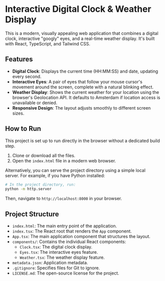 # Interactive Digital Clock & Weather Display

This is a modern, visually appealing web application that combines a digital clock, interactive "googly" eyes, and a real-time weather display. It's built with React, TypeScript, and Tailwind CSS.

## Features

-   **Digital Clock**: Displays the current time (HH:MM:SS) and date, updating every second.
-   **Interactive Eyes**: A pair of eyes that follow your mouse cursor's movement around the screen, complete with a natural blinking effect.
-   **Weather Display**: Shows the current weather for your location using the browser's Geolocation API. It defaults to Amsterdam if location access is unavailable or denied.
-   **Responsive Design**: The layout adjusts smoothly to different screen sizes.

## How to Run

This project is set up to run directly in the browser without a dedicated build step.

1.  Clone or download all the files.
2.  Open the `index.html` file in a modern web browser.

Alternatively, you can serve the project directory using a simple local server. For example, if you have Python installed:

```bash
# In the project directory, run:
python -m http.server
```
Then, navigate to `http://localhost:8000` in your browser.

## Project Structure

-   `index.html`: The main entry point of the application.
-   `index.tsx`: The React root that renders the `App` component.
-   `App.tsx`: The main application component that structures the layout.
-   `components/`: Contains the individual React components:
    -   `Clock.tsx`: The digital clock display.
    -   `Eyes.tsx`: The interactive eyes feature.
    -   `Weather.tsx`: The weather display feature.
-   `metadata.json`: Application metadata.
-   `.gitignore`: Specifies files for Git to ignore.
-   `LICENSE.md`: The open-source license for the project.
